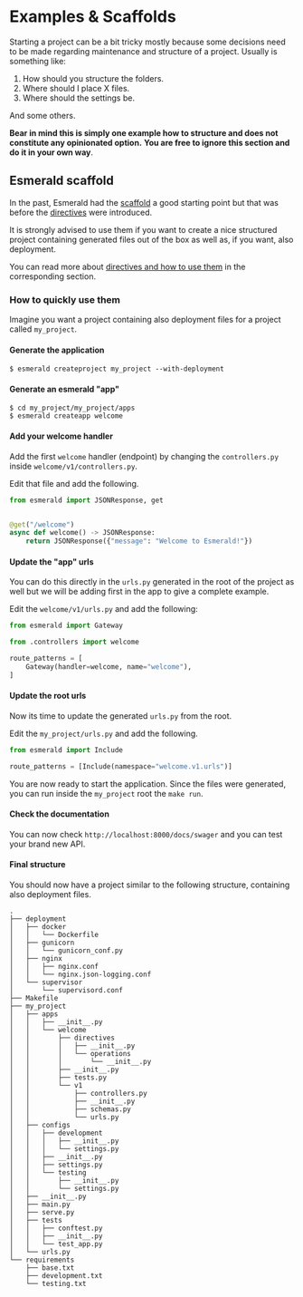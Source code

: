 # Examples & Scaffolds

Starting a project can be a bit tricky mostly because some decisions need to be made regarding maintenance and
structure of a project. Usually is something like:

1. How should you structure the folders.
2. Where should I place X files.
3. Where should the settings be.

And some others.

**Bear in mind this is simply one example how to structure and does not constitute any opinionated option.**
**You are free to ignore this section and do it in your own way**.

## Esmerald scaffold

In the past, Esmerald had the [scaffold](https://github.com/dymmond/esmerald-scaffold) a good starting point but that
was before the [directives](./directives/index.md) were introduced.

It is strongly advised to use them if you want to create a nice structured project containing generated
files out of the box as well as, if you want, also deployment.

You can read more about [directives and how to use them](./directives/index.md) in the corresponding
section.

### How to quickly use them

Imagine you want a project containing also deployment files for a project called `my_project`.

#### Generate the application

```shell
$ esmerald createproject my_project --with-deployment
```

#### Generate an esmerald "app"

```shell
$ cd my_project/my_project/apps
$ esmerald createapp welcome
```

#### Add your welcome handler

Add the first `welcome` handler (endpoint) by changing the `controllers.py` inside `welcome/v1/controllers.py`.

Edit that file and add the following.

```python
from esmerald import JSONResponse, get


@get("/welcome")
async def welcome() -> JSONResponse:
    return JSONResponse({"message": "Welcome to Esmerald!"})

```

#### Update the "app" urls

You can do this directly in the `urls.py` generated in the root of the project as well but we will
be adding first in the app to give a complete example.

Edit the `welcome/v1/urls.py` and add the following:

```python
from esmerald import Gateway

from .controllers import welcome

route_patterns = [
    Gateway(handler=welcome, name="welcome"),
]

```

#### Update the root urls

Now its time to update the generated `urls.py` from the root.

Edit the `my_project/urls.py` and add the following.

```python
from esmerald import Include

route_patterns = [Include(namespace="welcome.v1.urls")]
```

You are now ready to start the application. Since the files were generated, you can run inside the `my_project`
root the `make run`.

#### Check the documentation

You can now check `http://localhost:8000/docs/swager` and you can test your brand new API.


#### Final structure

You should now have a project similar to the following structure, containing also deployment files.

```shell
.
├── deployment
│   ├── docker
│   │   └── Dockerfile
│   ├── gunicorn
│   │   └── gunicorn_conf.py
│   ├── nginx
│   │   ├── nginx.conf
│   │   └── nginx.json-logging.conf
│   └── supervisor
│       └── supervisord.conf
├── Makefile
├── my_project
│   ├── apps
│   │   ├── __init__.py
│   │   └── welcome
│   │       ├── directives
│   │       │   ├── __init__.py
│   │       │   └── operations
│   │       │       └── __init__.py
│   │       ├── __init__.py
│   │       ├── tests.py
│   │       └── v1
│   │           ├── controllers.py
│   │           ├── __init__.py
│   │           ├── schemas.py
│   │           └── urls.py
│   ├── configs
│   │   ├── development
│   │   │   ├── __init__.py
│   │   │   └── settings.py
│   │   ├── __init__.py
│   │   ├── settings.py
│   │   └── testing
│   │       ├── __init__.py
│   │       └── settings.py
│   ├── __init__.py
│   ├── main.py
│   ├── serve.py
│   ├── tests
│   │   ├── conftest.py
│   │   ├── __init__.py
│   │   └── test_app.py
│   └── urls.py
└── requirements
    ├── base.txt
    ├── development.txt
    └── testing.txt
```
